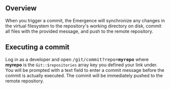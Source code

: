 ## Overview
When you trigger a commit, the Emergence will synchronize any changes in the virtual filesystem to the repository's working directory on disk, commit all files with
the provided message, and push to the remote repository.

## Executing a commit
Log in as a developer and open <kbd>/git/commit?repo=**myrepo**</kbd> where **myrepo** is the `Git::$repositories` array key you defined your link under. You will be prompted
with a text field to enter a commit message before the commit is actually executed. The commit will be immediately pushed to the remote repository.